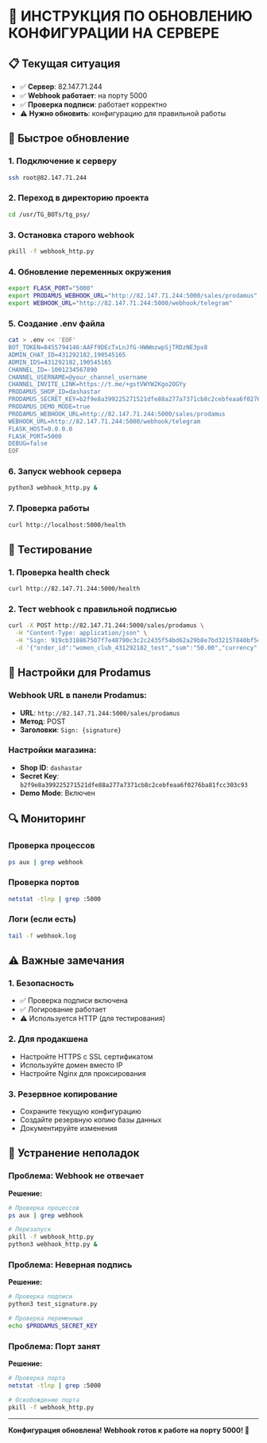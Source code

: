 # 🔧 ИНСТРУКЦИЯ ПО ОБНОВЛЕНИЮ КОНФИГУРАЦИИ НА СЕРВЕРЕ

## 📋 Текущая ситуация

- ✅ **Сервер**: 82.147.71.244
- ✅ **Webhook работает**: на порту 5000
- ✅ **Проверка подписи**: работает корректно
- ⚠️ **Нужно обновить**: конфигурацию для правильной работы

## 🚀 Быстрое обновление

### 1. Подключение к серверу
```bash
ssh root@82.147.71.244
```

### 2. Переход в директорию проекта
```bash
cd /usr/TG_BOTs/tg_psy/
```

### 3. Остановка старого webhook
```bash
pkill -f webhook_http.py
```

### 4. Обновление переменных окружения
```bash
export FLASK_PORT="5000"
export PRODAMUS_WEBHOOK_URL="http://82.147.71.244:5000/sales/prodamus"
export WEBHOOK_URL="http://82.147.71.244:5000/webhook/telegram"
```

### 5. Создание .env файла
```bash
cat > .env << 'EOF'
BOT_TOKEN=8455794146:AAFf9DEcTxLnJfG-HWWmzwpSjTRDzNE3px8
ADMIN_CHAT_ID=431292182,190545165
ADMIN_IDS=431292182,190545165
CHANNEL_ID=-1001234567890
CHANNEL_USERNAME=@your_channel_username
CHANNEL_INVITE_LINK=https://t.me/+gstVWYW2Kgo2OGYy
PRODAMUS_SHOP_ID=dashastar
PRODAMUS_SECRET_KEY=b2f9e8a399225271521dfe88a277a7371cb8c2cebfeaa6f0276ba81fcc303c93
PRODAMUS_DEMO_MODE=true
PRODAMUS_WEBHOOK_URL=http://82.147.71.244:5000/sales/prodamus
WEBHOOK_URL=http://82.147.71.244:5000/webhook/telegram
FLASK_HOST=0.0.0.0
FLASK_PORT=5000
DEBUG=false
EOF
```

### 6. Запуск webhook сервера
```bash
python3 webhook_http.py &
```

### 7. Проверка работы
```bash
curl http://localhost:5000/health
```

## 🧪 Тестирование

### 1. Проверка health check
```bash
curl http://82.147.71.244:5000/health
```

### 2. Тест webhook с правильной подписью
```bash
curl -X POST http://82.147.71.244:5000/sales/prodamus \
  -H "Content-Type: application/json" \
  -H "Sign: 919cb318867507f7e48790c3c2c2435f54bd62a29b8e7bd32157840bf546bb34" \
  -d '{"order_id":"women_club_431292182_test","sum":"50.00","currency":"rub","payment_status":"success","customer_email":"test@example.com"}'
```

## 📝 Настройки для Prodamus

### Webhook URL в панели Prodamus:
- **URL**: `http://82.147.71.244:5000/sales/prodamus`
- **Метод**: POST
- **Заголовки**: `Sign: {signature}`

### Настройки магазина:
- **Shop ID**: `dashastar`
- **Secret Key**: `b2f9e8a399225271521dfe88a277a7371cb8c2cebfeaa6f0276ba81fcc303c93`
- **Demo Mode**: Включен

## 🔍 Мониторинг

### Проверка процессов
```bash
ps aux | grep webhook
```

### Проверка портов
```bash
netstat -tlnp | grep :5000
```

### Логи (если есть)
```bash
tail -f webhook.log
```

## ⚠️ Важные замечания

### 1. Безопасность
- ✅ Проверка подписи включена
- ✅ Логирование работает
- ⚠️ Используется HTTP (для тестирования)

### 2. Для продакшена
- Настройте HTTPS с SSL сертификатом
- Используйте домен вместо IP
- Настройте Nginx для проксирования

### 3. Резервное копирование
- Сохраните текущую конфигурацию
- Создайте резервную копию базы данных
- Документируйте изменения

## 🚨 Устранение неполадок

### Проблема: Webhook не отвечает
**Решение:**
```bash
# Проверка процессов
ps aux | grep webhook

# Перезапуск
pkill -f webhook_http.py
python3 webhook_http.py &
```

### Проблема: Неверная подпись
**Решение:**
```bash
# Проверка подписи
python3 test_signature.py

# Проверка переменных
echo $PRODAMUS_SECRET_KEY
```

### Проблема: Порт занят
**Решение:**
```bash
# Проверка порта
netstat -tlnp | grep :5000

# Освобождение порта
pkill -f webhook_http.py
```

---

**Конфигурация обновлена! Webhook готов к работе на порту 5000! 🚀**
